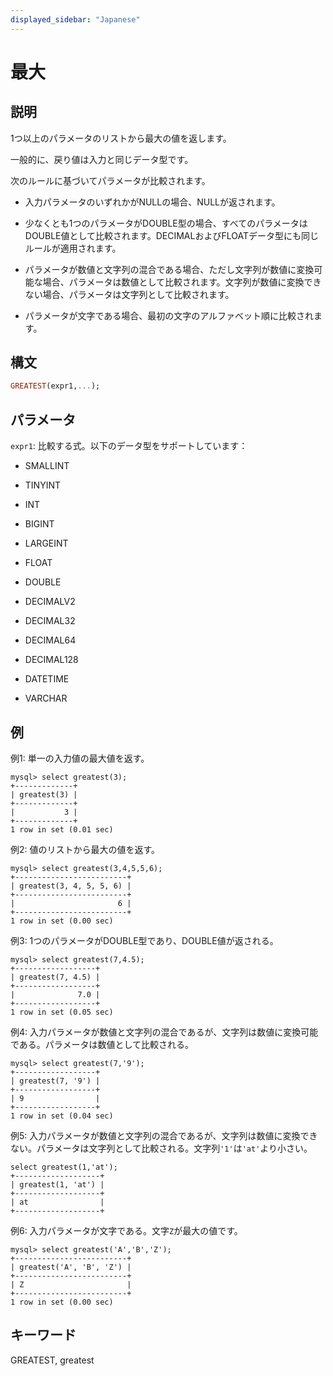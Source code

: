 ```yaml
---
displayed_sidebar: "Japanese"
---
```


# 最大

## 説明

1つ以上のパラメータのリストから最大の値を返します。

一般的に、戻り値は入力と同じデータ型です。

次のルールに基づいてパラメータが比較されます。

- 入力パラメータのいずれかがNULLの場合、NULLが返されます。

- 少なくとも1つのパラメータがDOUBLE型の場合、すべてのパラメータはDOUBLE値として比較されます。DECIMALおよびFLOATデータ型にも同じルールが適用されます。

- パラメータが数値と文字列の混合である場合、ただし文字列が数値に変換可能な場合、パラメータは数値として比較されます。文字列が数値に変換できない場合、パラメータは文字列として比較されます。

- パラメータが文字である場合、最初の文字のアルファベット順に比較されます。

## 構文

```Haskell
GREATEST(expr1,...);
```

## パラメータ

`expr1`: 比較する式。以下のデータ型をサポートしています：

- SMALLINT

- TINYINT

- INT

- BIGINT

- LARGEINT

- FLOAT

- DOUBLE

- DECIMALV2

- DECIMAL32

- DECIMAL64

- DECIMAL128

- DATETIME

- VARCHAR

## 例

例1: 単一の入力値の最大値を返す。

```Plain
mysql> select greatest(3);
+-------------+
| greatest(3) |
+-------------+
|           3 |
+-------------+
1 row in set (0.01 sec)
```

例2: 値のリストから最大の値を返す。

```Plain
mysql> select greatest(3,4,5,5,6);
+-------------------------+
| greatest(3, 4, 5, 5, 6) |
+-------------------------+
|                       6 |
+-------------------------+
1 row in set (0.00 sec)
```

例3: 1つのパラメータがDOUBLE型であり、DOUBLE値が返される。

```Plain
mysql> select greatest(7,4.5);
+------------------+
| greatest(7, 4.5) |
+------------------+
|              7.0 |
+------------------+
1 row in set (0.05 sec)
```

例4: 入力パラメータが数値と文字列の混合であるが、文字列は数値に変換可能である。パラメータは数値として比較される。

```Plain
mysql> select greatest(7,'9');
+------------------+
| greatest(7, '9') |
+------------------+
| 9                |
+------------------+
1 row in set (0.04 sec)
```

例5: 入力パラメータが数値と文字列の混合であるが、文字列は数値に変換できない。パラメータは文字列として比較される。文字列`'1'`は`'at'`より小さい。

```Plain
select greatest(1,'at');
+-------------------+
| greatest(1, 'at') |
+-------------------+
| at                |
+-------------------+
```

例6: 入力パラメータが文字である。文字`Z`が最大の値です。

```Plain
mysql> select greatest('A','B','Z');
+-------------------------+
| greatest('A', 'B', 'Z') |
+-------------------------+
| Z                       |
+-------------------------+
1 row in set (0.00 sec)
```

## キーワード

GREATEST, greatest